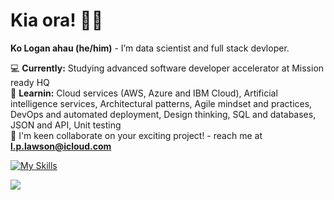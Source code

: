 # Kia ora! 👋🏽 

**Ko Logan ahau (he/him)** - I’m data scientist and full stack devloper.

💻 **Currently:** Studying advanced software developer accelerator at Mission ready HQ  
🌱 **Learnin:** Cloud services (AWS, Azure and IBM Cloud), Artificial intelligence services, Architectural patterns, Agile mindset and practices, DevOps and automated deployment, Design thinking, SQL and databases, JSON and API, Unit testing  
🤝 I'm keen collaborate on your exciting project! - reach me at **l.p.lawson@icloud.com**

[![My Skills](https://skillicons.dev/icons?i=python,r,tensorflow,selenium,js,html,css,nodejs,express,react,mongodb,docker,ps,sketchup)](https://skillicons.dev)  
  
![](https://dcbadge.vercel.app/api/shield/963977411962220564?style=flat)
